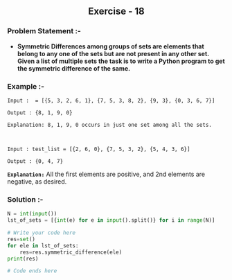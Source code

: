 <center><h2>Exercise - 18</h2> </center>

### Problem Statement :-
* **Symmetric Differences among groups of sets are elements 
  that belong to any one of the sets but are not present in
  any other set. Given a list of multiple sets  the task is
  to write a Python program to get the symmetric difference of the same.**

### Example :-
```shell
Input :  = [{5, 3, 2, 6, 1}, {7, 5, 3, 8, 2}, {9, 3}, {0, 3, 6, 7}]

Output : {8, 1, 9, 0}

Explanation: 8, 1, 9, 0 occurs in just one set among all the sets.



Input : test_list = [{2, 6, 0}, {7, 5, 3, 2}, {5, 4, 3, 6}]

Output : {0, 4, 7}
```
**`Explanation:`** All the first elements are positive, and 2nd elements are negative, as desired.


### Solution :-
```python
N = int(input())
lst_of_sets = [{int(e) for e in input().split()} for i in range(N)]

# Write your code here
res=set()
for ele in lst_of_sets:
    res=res.symmetric_difference(ele)
print(res)

# Code ends here
```














